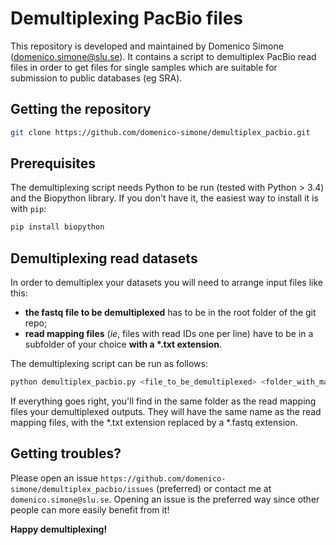 # Demultiplexing PacBio files

This repository is developed and maintained by Domenico Simone (domenico.simone@slu.se). It contains a script to demultiplex PacBio read files in order to get files for single samples which are suitable for submission to public databases (eg SRA).

## Getting the repository

```bash
git clone https://github.com/domenico-simone/demultiplex_pacbio.git
```

## Prerequisites

The demultiplexing script needs Python to be run (tested with Python > 3.4) and the Biopython library. If you don't have it, the easiest way to install it is with `pip`:

```bash
pip install biopython
```

## Demultiplexing read datasets

In order to demultiplex your datasets you will need to arrange input files like this:

- **the fastq file to be demultiplexed** has to be in the root folder of the git repo;
- **read mapping files** (_ie_, files with read IDs one per line) have to be in a subfolder of your choice **with a \*.txt extension**.

The demultiplexing script can be run as follows:

```bash
python demultiplex_pacbio.py <file_to_be_demultiplexed> <folder_with_mapping_files>
```

If everything goes right, you'll find in the same folder as the read mapping files your demultiplexed outputs. They will have the same name as the read mapping files, with the \*.txt extension replaced by a \*.fastq extension.

## Getting troubles?

Please open an issue `https://github.com/domenico-simone/demultiplex_pacbio/issues` (preferred) or contact me at `domenico.simone@slu.se`. Opening an issue is the preferred way since other people can more easily benefit from it!

**Happy demultiplexing!**
 